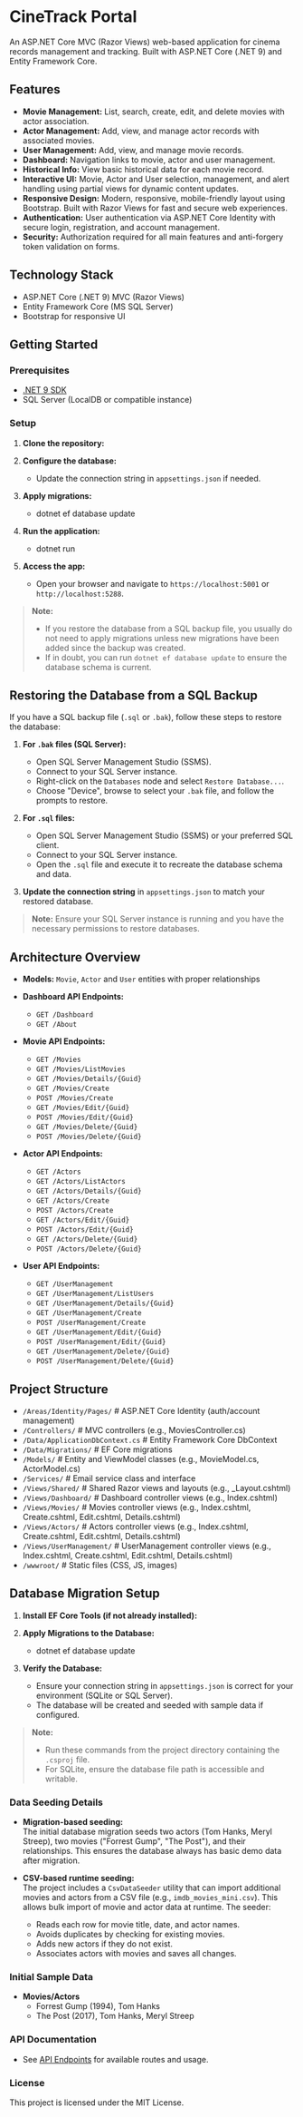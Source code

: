 # CineTrack Portal

An ASP.NET Core MVC (Razor Views) web-based application for cinema records management and tracking. Built with ASP.NET Core (.NET 9) and Entity Framework Core.

## Features

- **Movie Management:** List, search, create, edit, and delete movies with actor association.
- **Actor Management:** Add, view, and manage actor records with associated movies.
- **User Management:** Add, view, and manage movie records.
- **Dashboard:** Navigation links to movie, actor and user management.
- **Historical Info:** View basic historical data for each movie record.
- **Interactive UI:** Movie, Actor and User selection, management, and alert handling using partial views for dynamic content updates.
- **Responsive Design:** Modern, responsive, mobile-friendly layout using Bootstrap. Built with Razor Views for fast and secure web experiences.
- **Authentication:** User authentication via ASP.NET Core Identity with secure login, registration, and account management.
- **Security:** Authorization required for all main features and anti-forgery token validation on forms.

## Technology Stack

- ASP.NET Core (.NET 9) MVC (Razor Views)
- Entity Framework Core (MS SQL Server)
- Bootstrap for responsive UI

## Getting Started

### Prerequisites

- [.NET 9 SDK](https://dotnet.microsoft.com/download/dotnet/9.0)
- SQL Server (LocalDB or compatible instance)

### Setup

1. **Clone the repository:**

2. **Configure the database:**
   - Update the connection string in `appsettings.json` if needed.

3. **Apply migrations:**
   - dotnet ef database update

4. **Run the application:**	
   - dotnet run

5. **Access the app:**
   - Open your browser and navigate to `https://localhost:5001` or `http://localhost:5288`.

> **Note:** 
> - If you restore the database from a SQL backup file, you usually do not need to apply migrations unless new migrations have been added since the backup was created. 
> - If in doubt, you can run `dotnet ef database update` to ensure the database schema is current.
	
## Restoring the Database from a SQL Backup

If you have a SQL backup file (`.sql` or `.bak`), follow these steps to restore the database:

1. **For `.bak` files (SQL Server):**
   - Open SQL Server Management Studio (SSMS).
   - Connect to your SQL Server instance.
   - Right-click on the `Databases` node and select `Restore Database...`.
   - Choose "Device", browse to select your `.bak` file, and follow the prompts to restore.

2. **For `.sql` files:**
   - Open SQL Server Management Studio (SSMS) or your preferred SQL client.
   - Connect to your SQL Server instance.
   - Open the `.sql` file and execute it to recreate the database schema and data.

3. **Update the connection string** in `appsettings.json` to match your restored database.

> **Note:** Ensure your SQL Server instance is running and you have the necessary permissions to restore databases.

## Architecture Overview

- **Models:** `Movie`, `Actor` and `User` entities with proper relationships
- **Dashboard API Endpoints:**
  - `GET /Dashboard`
  -	`GET /About`
  
- **Movie API Endpoints:**
  - `GET /Movies`
  -	`GET /Movies/ListMovies`
  -	`GET /Movies/Details/{Guid}`
  -	`GET /Movies/Create`
  -	`POST /Movies/Create`
  -	`GET /Movies/Edit/{Guid}`
  -	`POST /Movies/Edit/{Guid}`
  -	`GET /Movies/Delete/{Guid}`
  -	`POST /Movies/Delete/{Guid}`

- **Actor API Endpoints:**
  - `GET /Actors`
  -	`GET /Actors/ListActors`
  -	`GET /Actors/Details/{Guid}`
  -	`GET /Actors/Create`
  -	`POST /Actors/Create`
  -	`GET /Actors/Edit/{Guid}`
  -	`POST /Actors/Edit/{Guid}`
  -	`GET /Actors/Delete/{Guid}`
  -	`POST /Actors/Delete/{Guid}`  
  
- **User API Endpoints:**
  - `GET /UserManagement`
  -	`GET /UserManagement/ListUsers`
  -	`GET /UserManagement/Details/{Guid}`
  -	`GET /UserManagement/Create`
  -	`POST /UserManagement/Create`
  -	`GET /UserManagement/Edit/{Guid}`
  -	`POST /UserManagement/Edit/{Guid}`
  -	`GET /UserManagement/Delete/{Guid}`
  -	`POST /UserManagement/Delete/{Guid}`  

## Project Structure

- `/Areas/Identity/Pages/`                # ASP.NET Core Identity (auth/account management)
- `/Controllers/`                         # MVC controllers (e.g., MoviesController.cs)
- `/Data/ApplicationDbContext.cs`         # Entity Framework Core DbContext
- `/Data/Migrations/`                     # EF Core migrations
- `/Models/`                              # Entity and ViewModel classes (e.g., MovieModel.cs, ActorModel.cs)
- `/Services/`							  # Email service class and interface
- `/Views/Shared/`                        # Shared Razor views and layouts (e.g., _Layout.cshtml)
- `/Views/Dashboard/`                     # Dashboard controller views (e.g., Index.cshtml)
- `/Views/Movies/`                        # Movies controller views (e.g., Index.cshtml, Create.cshtml, Edit.cshtml, Details.cshtml)
- `/Views/Actors/`                        # Actors controller views (e.g., Index.cshtml, Create.cshtml, Edit.cshtml, Details.cshtml)
- `/Views/UserManagement/`                # UserManagement controller views (e.g., Index.cshtml, Create.cshtml, Edit.cshtml, Details.cshtml)
- `/wwwroot/`                             # Static files (CSS, JS, images)

## Database Migration Setup

1. **Install EF Core Tools (if not already installed):**

2. **Apply Migrations to the Database:**
   - dotnet ef database update

3. **Verify the Database:**
   - Ensure your connection string in `appsettings.json` is correct for your environment (SQLite or SQL Server).
   - The database will be created and seeded with sample data if configured.
   
> **Note:**  
> - Run these commands from the project directory containing the `.csproj` file.
> - For SQLite, ensure the database file path is accessible and writable.

### Data Seeding Details

- **Migration-based seeding:**  
  The initial database migration seeds two actors (Tom Hanks, Meryl Streep), two movies ("Forrest Gump", "The Post"), and their relationships. This ensures the database always has basic demo data after migration.

- **CSV-based runtime seeding:**  
  The project includes a `CsvDataSeeder` utility that can import additional movies and actors from a CSV file (e.g., `imdb_movies_mini.csv`). This allows bulk import of movie and actor data at runtime. The seeder:
  - Reads each row for movie title, date, and actor names.
  - Avoids duplicates by checking for existing movies.
  - Adds new actors if they do not exist.
  - Associates actors with movies and saves all changes.

### Initial Sample Data

- **Movies/Actors**
  - Forrest Gump (1994), Tom Hanks
  - The Post (2017), Tom Hanks, Meryl Streep

### API Documentation

- See [API Endpoints](#architecture-overview) for available routes and usage.

### License

This project is licensed under the MIT License.
